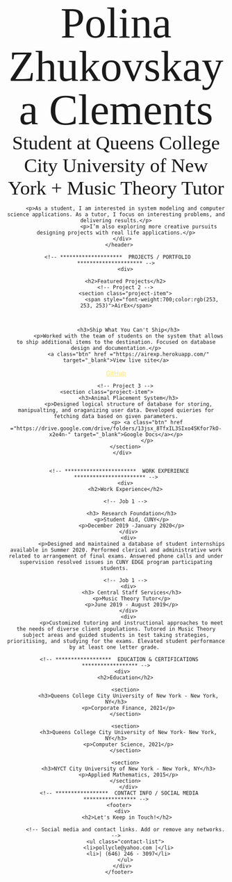 
<html>
<style>
/*
COLOR PALETTE
https://coolors.co/f7fff7-343434-2f3061-ffe66d-a1c6d7
#F7FFF7 - almost white
#343434 - dark gray - almost black
#2F3061 - blue dark
#FFE66D - yellow
#A1C6D7 - blue light
*/


/* Global styles
------------------------------------*/
html {
  box-sizing: border-box;
}
*, *:before, *:after {
  box-sizing: inherit;
}

body {
  color: #343434;
  margin: 0;
  padding: 0;
  font-family: 'Montserrat', sans-serif;
  font-size: 15px;
  line-height: 1.5;
}
img {
  width: 300px;
}
a {
  color: #FFE66D;
}
a:hover {
  text-decoration: none;
}
h1, h2 {
  font-family: 'Caveat', cursive;
  font-weight: 400;
  margin: 0;
}
h1 {
  font-size: 100px;
  line-height: 1;
}
h2 {
  font-size: 45px;
}

.content-wrap {
  max-width: 800px;
  width: 85%;
  margin: 0 auto;
  padding: 60px 0;
}
.item-details h3 {
  margin-bottom: 0;
}
.item-details h3 + p {
  font-style: italic;
}
.item-details h3 ~ p {
  margin: 0;
}
.divider > section {
  overflow: hidden;
  border-bottom: 1px dashed #343434;
  padding: 25px 0;
}
.divider > section:last-of-type {
  border: none;
}


/* Profile
------------------------------------*/
header {
  background: #2F3061;
  color: #F7FFF7;
}


/* Projects
------------------------------------*/
.projects {
  background: #F7FFF7;
}
.projects a {
  color: #2F3061;
}
.projects .btn {
  background: #2F3061;
  color: #F7FFF7;
  text-decoration: none;
  padding: 8px;
  border-radius: 4px;
  display: inline-block;
}
.projects .btn:hover {
  background: rgba(47,48,97,80%);
}
.project-item h3 {
  margin-top: 0;
}



/* Work Experience
------------------------------------*/
.work-experience {
  background: #A1C6D7;
}



/* Education
------------------------------------*/
.education {
  background-image: url(../images/joanna-kosinska-unsplash.jpg);
  background-position: top right;
  background-size: cover;
  padding-bottom: 100px;
}
.education p {
  width: 60%;
}


/* Contact Info
------------------------------------*/
footer {
  background: #343434;
  color: #F7FFF7;
}
.contact-list {
  list-style-type: none;
  padding: 0;
}
.contact-list a {
  padding: 5px;
  display: inline-block;
}


/* Responsive
------------------------------------*/
@media screen and (min-width: 750px) {

  header, footer {
    text-align: center;
  }

  .project-item img {
    float: left;
    margin-right: 20px;
  }

  .job-item {
    display: grid;
    grid-template-columns: 1fr 2fr;
    column-gap: 20px;
  }

  .contact-list {
    display: flex;
    justify-content: center;
  }
  .contact-list a {
    padding: 15px;
  }
}

@media screen and (max-width: 749px) {
  h1 {
    font-size: 75px;
    line-height: 0.9;
    margin-bottom: 20px;
  }
  h2 {
    line-height: 1;
  }
}
</style>
<html lang="en">
  <head>
    <meta charset="UTF-8">
    <meta name="viewport" content="width=device-width, initial-scale=1.0">
    <title>Polina Zhukovskaya Clements, Student at Queens College + Music Theory Tutor</title>
     <link href="https://fonts.googleapis.com/css?family=Caveat|Montserrat:400,600&display=swap" rel="stylesheet">
    <link rel="stylesheet" href="css/styles.css">
  </head>
  <body>
    <main>
      <!-- ***********************  ABOUT / PROFILE  *********************** -->
      <header>
           <div>
          <h1>Polina Zhukovskaya Clements</h1>
          <h2>Student at Queens College City University of New York + Music Theory Tutor</h2>

          <p>As a student, I am interested in system modeling and computer science applications. As a tutor, I focus on interesting problems, and delivering results.</p>
						 <p>I’m also exploring more creative pursuits designing projects with real life applications.</p>
        </div>
      </header>

     <!-- ********************  PROJECTS / PORTFOLIO  ********************* -->
          <div>
           
          <h2>Featured Projects</h2>
          <!-- Project 2 -->
          <section class="project-item">
						   <span style="font-weight:700;color:rgb(253, 253, 253)">AirEx</span>
    
   

            <h3>Ship What You Can't Ship</h3>
            <p>Worked with the team of students on the system that allows to ship additional items to the destination. Focused on database design and documentation.</p>
            <a class="btn" href ="https://airexp.herokuapp.com/" target="_blank">View live site</a>
<a class="btn" href ="https://github.com/smilank3/airport_ship" target="_blank">GitHub</a>
          </section>

          <!-- Project 3 -->
          <section class="project-item">			
            <h3>Animal Placement System</h3>
            <p>Designed logical structure of database for storing, manipualting, and oraganizing user data. Developed quieries for fetching data based on given parameters.
						<p>	<a class="btn" href ="https://drive.google.com/drive/folders/13jsx_8TfxIL3SIxo4SKfor7kO-x2e4n-" target="_blank">Google Docs</a></p>
						</p>
          </section>
        </div>
  

      <!-- ***********************  WORK EXPERIENCE  *********************** -->
          <div>
          <h2>Work Experience</h2>

          <!-- Job 1 -->
    
              <h3> Research Foundation</h3>
              <p>Student Aid, CUNY</p>
              <p>December 2019 -January 2020</p>
            </div>
            <div>
              <p>Designed and maintained a database of student internships available in Summer 2020. Performed clerical and administrative work related to arrangement of final exams. Answered phone calls and under supervision resolved issues in CUNY EDGE program participating students. 
           
          <!-- Job 1 -->
            <div>
              <h3> Central Staff Services</h3>
              <p>Music Theory Tutor</p>
              <p>June 2019 - August 2019</p>
            </div>
            <div>
              <p>Customized tutoring and instructional approaches to meet the needs of diverse client populations. Tutored in Music Theory subject areas and guided students in test taking strategies, prioritising, and studying for the exams. Elevated student performance by at least one letter grade. 
           
      <!-- ******************  EDUCATION & CERTIFICATIONS ****************** -->
        <div>
          <h2>Education</h2>

          <section>
            <h3>Queens College City University of New York - New York, NY</h3>
            <p>Corporate Finance, 2021</p>
          </section>

          <section>
            <h3>Queens College City University of New York- New York, NY</h3>
            <p>Computer Science, 2021</p>
          </section>

          <section>
            <h3>NYCT City University of New York - New York, NY</h3>
            <p>Applied Mathematics, 2015</p>
          </section>
		    </div>
      <!-- *****************  CONTACT INFO / SOCIAL MEDIA  ***************** -->
      <footer>
        <div>
           <h2>Let's Keep in Touch!</h2>

          <!-- Social media and contact links. Add or remove any networks. -->
          <ul class="contact-list">
            <li>pollycle@yahoo.com |</li>
            <li>| (646) 246 - 3097</li>
          </ul>
        </div>
      </footer>
    


